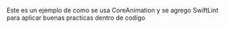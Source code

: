 Este es un ejemplo de como se usa CoreAnimation y se agrego SwiftLint para aplicar buenas practicas dentro de codigo
